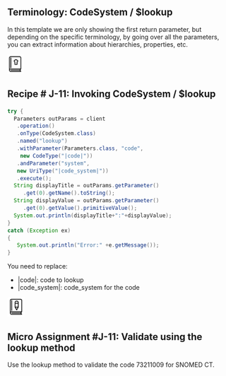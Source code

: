 ## Terminology: CodeSystem / $lookup
In this template we are only showing the first return parameter, but depending on the specific terminology, by going over all the parameters, you can extract information about hierarchies, properties, etc.

![Recipe Icon](./images/recipe-icon.png)

## Recipe # J-11: Invoking CodeSystem / $lookup
```java
try {    
  Parameters outParams = client  
   .operation()  
   .onType(CodeSystem.class)  
   .named("lookup")  
   .withParameter(Parameters.class, "code",  
    new CodeType("|code|"))  
   .andParameter("system",   
   new UriType("|code_system|"))  
   .execute();  
  String displayTitle = outParams.getParameter()
     .get(0).getName().toString();  
  String displayValue = outParams.getParameter()
     .get(0).getValue().primitiveValue();  
  System.out.println(displayTitle+":"+displayValue);  
}  
catch (Exception ex)  
{  
   System.out.println("Error:" +e.getMessage());  
}  
```
You need to replace:

- |code|: code to lookup
- |code_system|: code_system for the code

![Micro-Assessment](./images/micro-assignment-icon.png)

## Micro Assignment #J-11: Validate using the lookup method
Use the lookup method to validate the code 73211009 for SNOMED CT.
